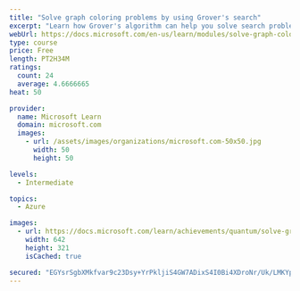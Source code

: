 ```yaml
---
title: "Solve graph coloring problems by using Grover's search"
excerpt: "Learn how Grover's algorithm can help you solve search problems such as graph coloring problems."
webUrl: https://docs.microsoft.com/en-us/learn/modules/solve-graph-coloring-problems-grovers-search/
type: course
price: Free
length: PT2H34M
ratings:
  count: 24
  average: 4.6666665
heat: 50

provider:
  name: Microsoft Learn
  domain: microsoft.com
  images:
    - url: /assets/images/organizations/microsoft.com-50x50.jpg
      width: 50
      height: 50

levels:
  - Intermediate

topics:
  - Azure

images:
  - url: https://docs.microsoft.com/learn/achievements/quantum/solve-graph-coloring-problems-grovers-search-social.png
    width: 642
    height: 321
    isCached: true

secured: "EGYsrSgbXMkfvar9c23Dsy+YrPkljiS4GW7ADixS4I0Bi4XDroNr/Uk/LMKYpp9bSKam151Nk9CzBlfsvVvMJ6CZVmyOtZViFAt18kQrBBZNQbYuJ4Qz9r9arRT8jk3F9wm1kS1uYdYtoqc906/Z2twxWEEIAwCPd+LonI6sViSG1MRYL/3s+LfHQQmJ9jLzL1Hx8MGl8LpfgDjiHtfU9GBgXugkTXT6fNVULI2I+dODpkeE+WzsZjNQF6ka7nk/Rb5J86zfm/o07zjto33m5bleuhE3AaPBum+HgEmHPqEAWA5Zv3hQLx1YxioH5km1pg4/b60RWpWHd0ITPA8xdxJYqGGoSOe0t/3MqDJyYcEuQqhA/+ez2jDAB+2hDM5M5JGhsBiL5mlZ2OvHtaXAKwfkQihzXEXG7+uHkoIskrQ=;nDtNrEpjTgyr0mRgmTAPBQ=="
---
```


